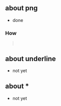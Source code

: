 about png
---------

-   done

### How

> ``` {.example}
>
>
> ```

about underline
---------------

-   not yet

about \*
--------

-   not yet
